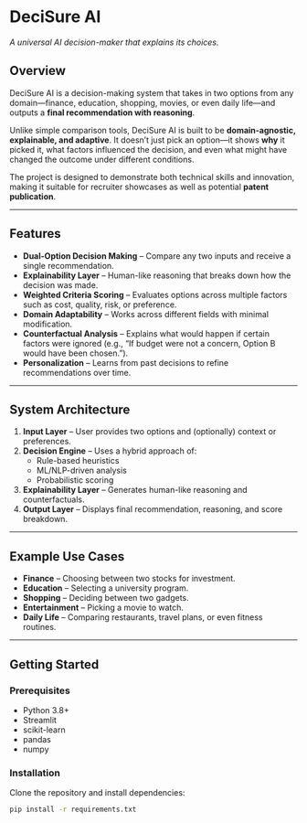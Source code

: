 # DeciSure AI
*A universal AI decision-maker that explains its choices.*

## Overview
DeciSure AI is a decision-making system that takes in two options from any domain—finance, education, shopping, movies, or even daily life—and outputs a **final recommendation with reasoning**.

Unlike simple comparison tools, DeciSure AI is built to be **domain-agnostic, explainable, and adaptive**. It doesn’t just pick an option—it shows **why** it picked it, what factors influenced the decision, and even what might have changed the outcome under different conditions.

The project is designed to demonstrate both technical skills and innovation, making it suitable for recruiter showcases as well as potential **patent publication**.

---

## Features
- **Dual-Option Decision Making** – Compare any two inputs and receive a single recommendation.
- **Explainability Layer** – Human-like reasoning that breaks down how the decision was made.
- **Weighted Criteria Scoring** – Evaluates options across multiple factors such as cost, quality, risk, or preference.
- **Domain Adaptability** – Works across different fields with minimal modification.
- **Counterfactual Analysis** – Explains what would happen if certain factors were ignored (e.g., “If budget were not a concern, Option B would have been chosen.”).
- **Personalization** – Learns from past decisions to refine recommendations over time.

---

## System Architecture
1. **Input Layer** – User provides two options and (optionally) context or preferences.
2. **Decision Engine** – Uses a hybrid approach of:
   - Rule-based heuristics
   - ML/NLP-driven analysis
   - Probabilistic scoring
3. **Explainability Layer** – Generates human-like reasoning and counterfactuals.
4. **Output Layer** – Displays final recommendation, reasoning, and score breakdown.

---

## Example Use Cases
- **Finance** – Choosing between two stocks for investment.
- **Education** – Selecting a university program.
- **Shopping** – Deciding between two gadgets.
- **Entertainment** – Picking a movie to watch.
- **Daily Life** – Comparing restaurants, travel plans, or even fitness routines.

---

## Getting Started

### Prerequisites
- Python 3.8+
- Streamlit
- scikit-learn
- pandas
- numpy

### Installation
Clone the repository and install dependencies:
```bash
pip install -r requirements.txt

